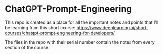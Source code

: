 # ChatGPT-Prompt-Engineering
This repo is created as a place for all the important notes and points that I'll be learning from this short course: https://www.deeplearning.ai/short-courses/chatgpt-prompt-engineering-for-developers/

The files in the repo with their serial number contain the notes from every section of the course.
